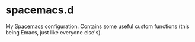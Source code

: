 # spacemacs.d

My [Spacemacs](http://spacemacs.org/) configuration. Contains some useful custom functions (this being Emacs, just like everyone else's).
